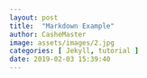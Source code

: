 ```yaml
---
layout: post
title:  "Markdown Example"
author: CasheMaster
image: assets/images/2.jpg
categories: [ Jekyll, tutorial ]
date: 2019-02-03 15:39:40
---
```

 